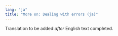 ```yaml
---
lang: "ja"
title: "More on: Dealing with errors (ja)"
---
```

Translation to be added _after_ English text completed.

